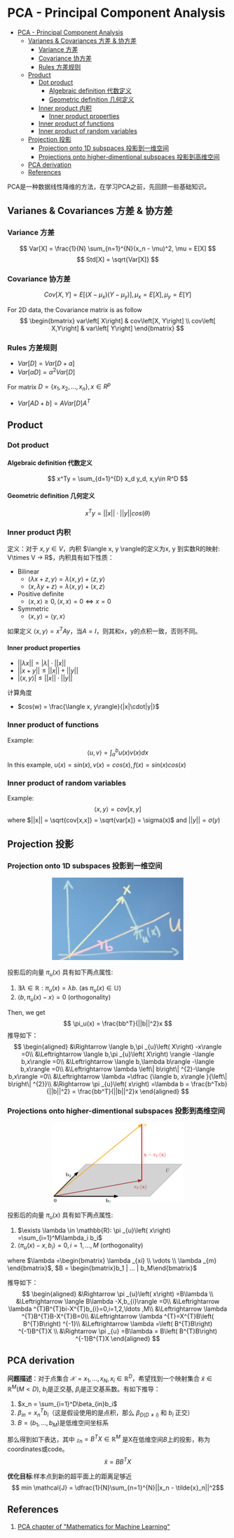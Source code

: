 # PCA - Principal Component Analysis
<!-- TOC depthFrom:1 depthTo:6 withLinks:1 updateOnSave:1 orderedList:0 -->

- [PCA - Principal Component Analysis](#pca-principal-component-analysis)
	- [Varianes & Covariances 方差 & 协方差](#varianes-covariances-方差-协方差)
		- [Variance 方差](#variance-方差)
		- [Covariance 协方差](#covariance-协方差)
		- [Rules 方差规则](#rules-方差规则)
	- [Product](#product)
		- [Dot product](#dot-product)
			- [Algebraic definition 代数定义](#algebraic-definition-代数定义)
			- [Geometric definition 几何定义](#geometric-definition-几何定义)
		- [Inner product 内积](#inner-product-内积)
			- [Inner product properties](#inner-product-properties)
		- [Inner product of functions](#inner-product-of-functions)
		- [Inner product of random variables](#inner-product-of-random-variables)
	- [Projection 投影](#projection-投影)
		- [Projection onto 1D subspaces 投影到一维空间](#projection-onto-1d-subspaces-投影到一维空间)
		- [Projections onto higher-dimentional subspaces 投影到高维空间](#projections-onto-higher-dimentional-subspaces-投影到高维空间)
	- [PCA derivation](#pca-derivation)
	- [References](#references)

<!-- /TOC -->
PCA是一种数据线性降维的方法，在学习PCA之前，先回顾一些基础知识。

## Varianes & Covariances 方差 & 协方差
### Variance 方差
$$ Var[X] = \frac{1}{N} \sum_{n=1}^{N}(x_n - \mu)^2, \mu = E[X] $$
$$ Std[X] = \sqrt{Var[X]} $$

### Covariance 协方差
$$ Cov[X, Y] = E[(X-\mu_x)(Y-\mu_y)], \mu_x = E[X], \mu_y = E[Y] $$

For 2D data, the Covariance matrix is as follow
$$ \begin{bmatrix} var\left[ X\right] & cov\left[X, Y\right] \\ cov\left[ X,Y\right] & var\left[ Y\right] \end{bmatrix} $$

### Rules 方差规则
* $Var[D] = Var[D + a]$
* $Var[\alpha D] = \alpha^2 Var[D]$

For matrix $D = \{x_1, x_2, ..., x_n\}, x \in R^p$
* $Var[AD + b] = A Var[D] A^T$

## Product
### Dot product
#### Algebraic definition 代数定义
$$ x^Ty = \sum_{d=1}^{D} x_d y_d, x,y\in R^D $$

#### Geometric definition 几何定义
$$ x^Ty = ||x|| \cdot ||y|| cos(\theta) $$

### Inner product 内积
定义：对于 $x , y\in V$，内积 $\langle x, y \rangle的定义为x, y 到实数R的映射: V\times V -> R$，内积具有如下性质：
* Bilinear
  * $\langle \lambda x + z, y \rangle = \lambda \langle x, y \rangle + \langle z, y \rangle$
  * $\langle x, \lambda y + z\rangle = \lambda \langle x, y \rangle + \langle x, z \rangle$
* Positive definite
  *  $\langle x, x \rangle \geq 0, \langle x,x\rangle = 0 \Leftrightarrow x = 0$
* Symmetric
  * $\langle x, y \rangle = \langle y, x \rangle$

如果定义 $\langle x, y \rangle = x^TAy$，当$A=I$，则其和x，y的点积一致，否则不同。

#### Inner product properties
* $||\lambda x|| = |\lambda| \cdot ||x||$
* $||x + y|| \leq ||x|| + ||y||$
* $|\langle x, y\rangle| \leq ||x|| \cdot ||y||$

计算角度
* $cos(w) = \frac{\langle x, y\rangle}{|x|\cdot|y|}$

### Inner product of functions
Example:
$$ \langle u, v \rangle = \int ^{b}_{a}u\left( x\right) v\left( x\right)dx $$
In this example, $u(x) = sin(x), v(x) = cos(x), f(x) = sin(x)cos(x)$

### Inner product of random variables
Example:
$$ \langle x, y \rangle = cov [x, y] $$
where $||x|| = \sqrt{cov[x,x]} = \sqrt{var[x]} = \sigma(x)$ and $||y|| = \sigma(y)$

## Projection 投影
### Projection onto 1D subspaces 投影到一维空间
<p align="center">
  <img src="img/projection-onto-1d-subspace.png" width="300" />
</p>

投影后的向量 $\pi_u(x)$ 具有如下两点属性:
1. $\exists \lambda \in \mathbb{R}: \pi _{u}\left( x\right) =\lambda b$. (as $\pi_u(x) \in \mathbb{U}$)
2. $\langle b, \pi_u(x)-x\rangle = 0$ (orthogonality)

Then, we get
$$ \pi_u(x) = \frac{bb^T}{||b||^2}x $$
推导如下：
$$ \begin{aligned}
&\Rightarrow \langle b,\pi _{u}\left( X\right) -x\rangle =0\\ &\Leftrightarrow \langle b,\pi _{u}\left( X\right) \rangle -\langle b,x\rangle =0\\
&\Leftrightarrow \langle b,\lambda b\rangle -\langle b,x\rangle =0\\ &\Leftrightarrow \lambda \left\| b\right\| ^{2}-\langle b,x\rangle =0\\ &\Leftrightarrow \lambda =\dfrac {\langle b, x\rangle }{\left\| b\right\| ^{2}}\\
&\Rightarrow \pi _{u}\left( x\right) =\lambda b = \frac{b^Txb}{||b||^2} = \frac{bb^T}{||b||^2}x
\end{aligned} $$

### Projections onto higher-dimentional subspaces 投影到高维空间
<p align="center">
  <img src="img/projection-onto-2d-subspace.png" width="300" />
</p>

投影后的向量 $\pi_u(x)$ 具有如下两点属性:
1. $\exists \lambda \in \mathbb{R}: \pi _{u}\left( x\right) =\sum_{i=1}^M\lambda_i b_i$
2. $\langle \pi_u(x)-x, b_i\rangle = 0, i=1,...,M$ (orthogonality)

where $\lambda =\begin{bmatrix} \lambda _{xi} \\ \vdots \\ \lambda _{m} \end{bmatrix}$, $B = \begin{bmatrix}b_1 | ... | b_M\end{bmatrix}$

推导如下：
$$ \begin{aligned}
&\Rightarrow \pi _{u}\left( x\right) =B\lambda \\
&\Leftrightarrow \langle B\lambda -X,b_{i}\rangle =0\\
&\Leftrightarrow \lambda ^{T}B^{T}bi-X^{T}b_{i}=0,i=1,2,\ldots ,M\\
&\Leftrightarrow \lambda ^{T}B^{T}B-X^{T}B=0\\
&\Leftrightarrow \lambda ^{T}=X^{T}B\left( B^{T}B\right) ^{-1}\\
&\Leftrightarrow \lambda =\left( B^{T}B\right) ^{-1}B^{T}X \\
&\Rightarrow \pi _{u} =B\lambda = B\left( B^{T}B\right) ^{-1}B^{T}X
\end{aligned} $$

## PCA derivation
**问题描述**：对于点集合 $\mathcal{X} = {x_1, ..., x_N}, x_i \in \mathbb{R}^D$，希望找到一个映射集合 $\tilde{x} \in \mathbb{R}^M (M < D)$, $b_i$是正交基, $\beta_i$是正交基系数。有如下推导：
1. $x_n = \sum_{i=1}^D\beta_{in}b_i$
2. $\beta_{in} = x_n^Tb_i$（这是假设使用的是点积，那么 $\beta_{D(D\neq i)}$ 和 $b_i$ 正交）
3. $B=(b_1,...,b_M)$是低维空间坐标系

那么得到如下表达，其中 $\mathcal{z}_n = B^TX \in \mathbb{R}^M$ 是X在低维空间$B$上的投影，称为coordinates或code。
$$ \tilde{x} = BB^TX $$

**优化目标**:样本点到新的超平面上的距离足够近
$$ min \mathcal{J} = \dfrac{1}{N}\sum_{n=1}^{N}||x_n - \tilde{x}_n||^2$$

## References
1. [PCA chapter of "Mathematics for Machine Learning"](https://mml-book.github.io/book/chapter10.pdf)
